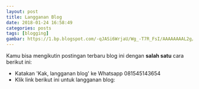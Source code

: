 ```yaml
---
layout: post
title: Langganan Blog
date: 2018-01-24 16:58:49
categories: posts
tags: [blogging]
gambar: https://1.bp.blogspot.com/-qJASi6WrjaU/Wg_-T7R_FsI/AAAAAAAAL2g/UyF_J8yYQykViL_azUdT9ukEs4mChy9nQCLcBGAs/s1600/kurapika-kuruta.png
---
```


Kamu bisa mengikutin postingan terbaru blog ini dengan __salah satu__ cara berikut ini:

- Katakan 'Kak, langganan blog' ke Whatsapp 081545143654
- Klik link berikut ini untuk langganan blog: 